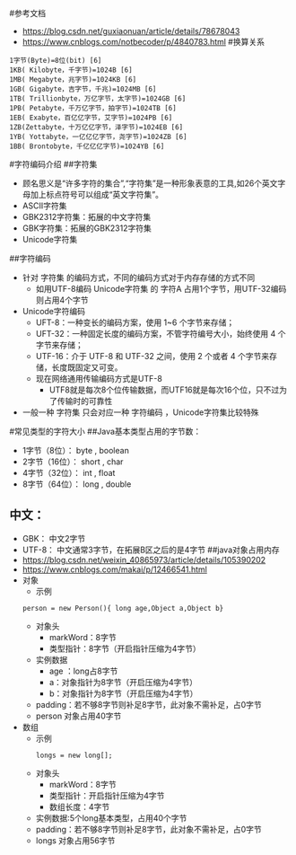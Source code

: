#参考文档
* https://blog.csdn.net/guxiaonuan/article/details/78678043
* https://www.cnblogs.com/notbecoder/p/4840783.html
#换算关系
````
1字节(Byte)=8位(bit) [6] 
1KB( Kilobyte，千字节)=1024B [6] 
1MB( Megabyte，兆字节)=1024KB [6] 
1GB( Gigabyte，吉字节，千兆)=1024MB [6] 
1TB( Trillionbyte，万亿字节，太字节)=1024GB [6] 
1PB( Petabyte，千万亿字节，拍字节)=1024TB [6] 
1EB( Exabyte，百亿亿字节，艾字节)=1024PB [6] 
1ZB(Zettabyte，十万亿亿字节，泽字节)=1024EB [6] 
1YB( Yottabyte，一亿亿亿字节，尧字节)=1024ZB [6] 
1BB( Brontobyte，千亿亿亿字节)=1024YB [6] 
````
#字符编码介绍
##字符集
* 顾名思义是“许多字符的集合”,“字符集”是一种形象表意的工具,如26个英文字母加上标点符号可以组成“英文字符集”。
* ASCII字符集
* GBK2312字符集：拓展的中文字符集
* GBK字符集：拓展的GBK2312字符集
* Unicode字符集

##字符编码
* 针对 字符集 的编码方式，不同的编码方式对于内存存储的方式不同
    * 如用UTF-8编码 Unicode字符集 的 字符A 占用1个字节，用UTF-32编码 则占用4个字节
* Unicode字符编码
    * UFT-8：一种变长的编码方案，使用 1~6 个字节来存储；
    * UFT-32：一种固定长度的编码方案，不管字符编号大小，始终使用 4 个字节来存储；
    * UTF-16：介于 UTF-8 和 UTF-32 之间，使用 2 个或者 4 个字节来存储，长度既固定又可变。
    * 现在网络通用传输编码方式是UTF-8
        * UTF8就是每次8个位传输数据，而UTF16就是每次16个位，只不过为了传输时的可靠性
* 一般一种 字符集 只会对应一种 字符编码  ，Unicode字符集比较特殊 

#常见类型的字符大小
##Java基本类型占用的字节数：
* 1字节（8位）： byte , boolean
* 2字节（16位）： short , char
* 4字节（32位）： int , float
* 8字节（64位）： long , double

## 中文：
* GBK： 中文2字节
* UTF-8： 中文通常3字节，在拓展B区之后的是4字节
##java对象占用内存
* https://blog.csdn.net/weixin_40865973/article/details/105390202
* https://www.cnblogs.com/makai/p/12466541.html
* 对象
    * 示例
    ````
    person = new Person(){ long age,Object a,Object b}
    ````
   * 对象头
        * markWord：8字节
        * 类型指针：8字节（开启指针压缩为4字节）
   * 实例数据
        * age ：long占8字节
        * a：对象指针为8字节（开启压缩为4字节）     
        * b：对象指针为8字节（开启压缩为4字节） 
   * padding：若不够8字节则补足8字节，此对象不需补足，占0字节
   * person 对象占用40字节      
* 数组     
    * 示例
        ````
        longs = new long[];
        ````
   * 对象头
        * markWord：8字节
        * 类型指针：开启指针压缩为4字节
        * 数组长度：4字节
   * 实例数据:5个long基本类型，占用40个字节
   * padding：若不够8字节则补足8字节，此对象不需补足，占0字节
   * longs 对象占用56字节      
